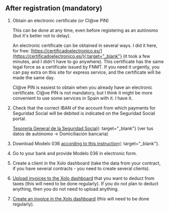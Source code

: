 ## After registration (mandatory)

1. Obtain an electronic certificate (or Cl@ve PIN)

   This can be done at any time, even before registering as an autónomo (but it's better not to delay).

   An electronic certificate can be obtained in several ways. I did it here, for
   free: [https://certificadoelectronico.es/](https://certificadoelectronico.es/){:target="_blank"} (it took a few
   minutes, and I didn't have to go anywhere).
   This certificate has the same legal force as a certificate issued by FNMT. If you need it urgently, you can pay extra
   on this site for express service, and the certificate will be made the same day.

   Cl@ve PIN is easiest to obtain when you already have an electronic certificate. Cl@ve PIN is not mandatory, but I
   think it might be more convenient to use some services in Spain with it. I have it.

2. Check that the correct IBAN of the account from which payments for Seguridad Social will be debited is indicated on
   the Seguridad Social portal.

   [Tesorería General de la Seguridad Social](https://portal.seg-social.gob.es/wps/portal/importass/importass/bienvenida){:
   target="_blank"} (ver tus datos de autónomo -> Domiciliación bancaria)

3. Download Modelo 036
   [according to this instruction](https://www.xolo.io/es-en/faq/xolo-spain/category/get-started/article/i-am-already-registered-as-self-employed-where-can-i-find-my){:
   target="_blank"}.

4. Go to your bank and provide Modelo 036 in electronic form.

5. Create a client in the Xolo dashboard (take the data from your contract, if you have several contracts - you need to
   create several clients).

6. [Upload invoices to the Xolo dashboard](#tax-deductions-and-benefits) that you want to deduct from taxes (this will
   need to be done regularly). If you do not plan to deduct anything, then you do not need to upload anything.

7. [Create an invoice in the Xolo dashboard](#how-to-create-an-invoice-in-xolo) (this will need to be done regularly).
